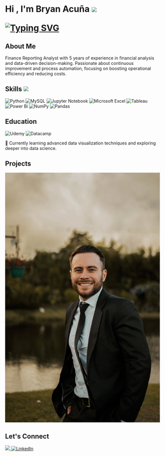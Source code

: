 
<h1>

<b>Hi , I'm Bryan Acuña </b><img src="https://media.giphy.com/media/hvRJCLFzcasrR4ia7z/giphy.gif" width="35">

<a href="https://git.io/typing-svg"><img src="https://readme-typing-svg.herokuapp.com?font=Fira+Code&pause=1000&width=435&lines=A+self-taught+data+analyst;A+financial+analyst;Passionate+about+improvement;and+process+automation;Learning+SQL+and+Python" alt="Typing SVG" /></a>
</h1>




## About Me

Finance Reporting Analyst with 5 years of experience in financial analysis and data-driven decision-making. 
Passionate about continuous improvement and process automation, focusing on boosting operational efficiency and reducing costs.



## Skills <img src = "https://media2.giphy.com/media/QssGEmpkyEOhBCb7e1/giphy.gif?cid=ecf05e47a0n3gi1bfqntqmob8g9aid1oyj2wr3ds3mg700bl&rid=giphy.gif" width = 32px> 
![Python](https://img.shields.io/badge/python-3670A0?style=for-the-badge&logo=python&logoColor=white)
![MySQL](https://img.shields.io/badge/mysql-4479A1.svg?style=for-the-badge&logo=mysql&logoColor=white)
![Jupyter Notebook](https://img.shields.io/badge/jupyter-%23FA0F00.svg?style=for-the-badge&logo=jupyter&logoColor=white)
![Microsoft Excel](https://img.shields.io/badge/Microsoft_Excel-217346?style=for-the-badge&logo=microsoft-excel&logoColor=white)
![Tableau](https://img.shields.io/badge/Tableau%20-%2314354C.svg?style=for-the-badge&logo=tableau&logoColor=white)
![Power Bi](https://img.shields.io/badge/power_bi-F2C811?style=for-the-badge&logo=powerbi&logoColor=black)
![NumPy](https://img.shields.io/badge/numpy-%23013243.svg?style=for-the-badge&logo=numpy&logoColor=white)
![Pandas](https://img.shields.io/badge/pandas-%23150458.svg?style=for-the-badge&logo=pandas&logoColor=white)


## Education
![Udemy](https://img.shields.io/badge/Udemy-A435F0?style=for-the-badge&logo=Udemy&logoColor=white)
![Datacamp](https://img.shields.io/badge/Datacamp-05192D?style=for-the-badge&logo=datacamp&logoColor=03E860)




🌱 Currently learning advanced data visualization techniques and exploring deeper into data science.

## Projects
![Bike Study](/assets/img/profile_photo.jpeg)


## Let's Connect

<p>
  <a href="mailto:bryn.acuna7@gmail.com" target="_blank">
  <img src="https://img.shields.io/badge/Gmail%3A%20bryn.acuna7%40gmail.com-red?style=for-the-badge&logo=gmail&logoColor=white&logoSize=auto">
  </a>
  
   <a href="https://www.linkedin.com/in/bryan-acu%C3%B1a-as12b7/" target="_blank">
    <img alt="LinkedIn" src="https://img.shields.io/badge/LinkedIn-0077B5?style=for-the-badge&logo=linkedin&logoColor=white">
  </a>  
</p>

 












<!---
bryanacuna7/bryanacuna7 is a ✨ special ✨ repository because its `README.md` (this file) appears on your GitHub profile.
You can click the Preview link to take a look at your changes.
--->
